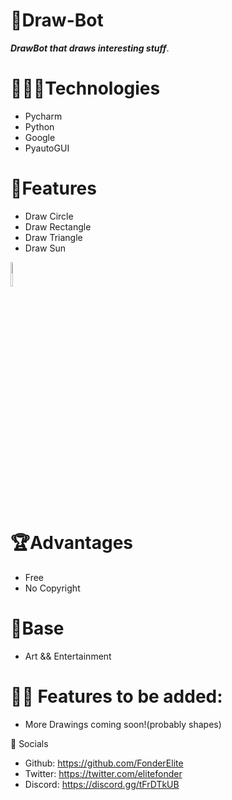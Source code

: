 #  🤖Draw-Bot
***DrawBot that draws interesting stuff***.

# 🧑🏻‍🔧Technologies
* Pycharm
* Python
* Google
* PyautoGUI

#  🤖Features

- Draw Circle
- Draw Rectangle
- Draw Triangle
- Draw Sun
<img src="https://365psd.com/images/previews/740/graphite-pencil-vector-icon-eps-28532.jpg" style="width:5%;height:10%;">

#  🏆Advantages
* Free
* No Copyright 

#  🦾Base
* Art && Entertainment

# 🧑‍🔧 Features to be added:
- More Drawings coming soon!(probably shapes)

🤳 Socials
* Github: https://github.com/FonderElite
* Twitter: https://twitter.com/elitefonder
* Discord: https://discord.gg/tFrDTkUB
